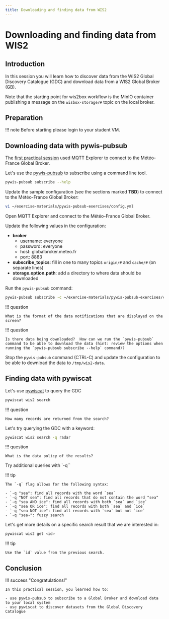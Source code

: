 ```yaml
---
title: Downloading and finding data from WIS2
---
```


# Downloading and finding data from WIS2

## Introduction

In this session you will learn how to discover data from the WIS2 Global Discovery Catalogue (GDC) and download data from a WIS2 Global Broker (GB).

Note that the starting point for wis2box workflow is the MinIO container publishing a message on the `wisbox-storage/#` topic on the local broker.

## Preparation

!!! note
    Before starting please login to your student VM.

## Downloading data with pywis-pubsub

The [first practical session](../connecting-to-mqtt) used MQTT Explorer to connect to the Météo-France Global Broker.

Let's use the [pywis-pubsub](https://github.com/wmo-im/pywis-pubsub) to subscribe using a command line tool.

```bash
pywis-pubsub subscribe --help
```

Update the sample configuration (see the sections marked **TBD**) to connect to the Météo-France Global Broker:

```bash
vi ~/exercise-materials/pywis-pubsub-exercises/config.yml
```

Open MQTT Explorer and connect to the Météo-France Global Broker.

Update the following values in the configuration:

- **broker**
    - username: everyone
    - password: everyone
    - host: globalbroker.meteo.fr
    - port: 8883
- **subscribe_topics**: fill in one to many topics `origin/#` and `cache/#` (on separate lines)
- **storage.option.path**: add a directory to where data should be downloaded

Run the `pywis-pubsub` command:

```bash
pywis-pubsub subscribe -c ~/exercise-materials/pywis-pubsub-exercises/config.yml
```

!!! question

    What is the format of the data notifications that are displayed on the screen?

!!! question

    Is there data being downloaded?  How can we run the `pywis-pubsub` command to be able to download the data (hint: review the options when running the `pywis-pubsub subscribe --help` command)?

Stop the `pywis-pubsub` command (CTRL-C) and update the configuration to be able to download the data
to `/tmp/wis2-data`.

## Finding data with pywiscat

Let's use [pywiscat](https://github.com/wmo-im/pywiscat) to query the GDC

```bash
pywiscat wis2 search
```

!!! question

    How many records are returned from the search?


Let's try querying the GDC with a keyword:

```bash
pywiscat wis2 search -q radar
```

!!! question

    What is the data policy of the results?

Try additional queries with `-q``

!!! tip

    The `-q` flag allows for the following syntax:

    - `-q "sea": find all records with the word `sea`
    - `-q "NOT sea": find all records that do not contain the word "sea"
    - `-q "sea AND ice": find all records with both `sea` and `ice`
    - `-q "sea OR ice": find all records with both `sea` and `ice`
    - `-q "sea NOT ice": find all records with `sea` but not `ice`
    - `-q "sea~": fuzzy search

Let's get more details on a specific search result that we are interested in:

```bash
pywiscat wis2 get <id>
```

!!! tip

    Use the `id` value from the previous search.


## Conclusion

!!! success "Congratulations!"

    In this practical session, you learned how to:

    - use pywis-pubsub to subscribe to a Global Broker and download data to your local system
    - use pywiscat to discover datasets from the Global Discovery Catalogue
